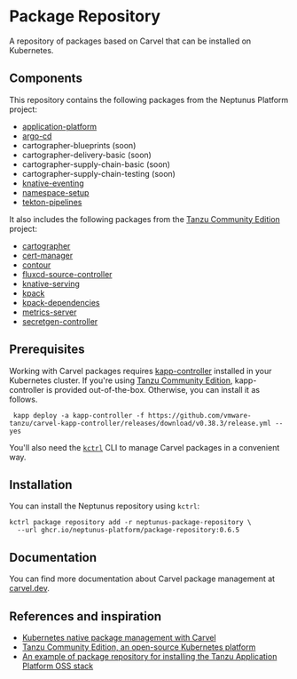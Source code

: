 # Package Repository

A repository of packages based on Carvel that can be installed on Kubernetes.

## Components

This repository contains the following packages from the Neptunus Platform project:

* [application-platform](https://github.com/neptunus-platform/application-platform)
* [argo-cd](https://github.com/neptunus-platform/package-for-argo-cd)
* cartographer-blueprints (soon)
* cartographer-delivery-basic (soon)
* cartographer-supply-chain-basic (soon)
* cartographer-supply-chain-testing (soon)
* [knative-eventing](https://github.com/neptunus-platform/package-for-knative-eventing)
* [namespace-setup](https://github.com/neptunus-platform/namespace-setup)
* [tekton-pipelines](https://github.com/neptunus-platform/package-for-tekton-pipelines)

It also includes the following packages from the [Tanzu Community Edition](https://tanzucommunityedition.io) project:

* [cartographer](https://github.com/vmware-tanzu/community-edition/tree/main/addons/packages/cartographer)
* [cert-manager](https://github.com/vmware-tanzu/community-edition/tree/main/addons/packages/cert-manager)
* [contour](https://github.com/vmware-tanzu/community-edition/tree/main/addons/packages/contour)
* [fluxcd-source-controller](https://github.com/vmware-tanzu/community-edition/tree/main/addons/packages/fluxcd-source-controller)
* [knative-serving](https://github.com/vmware-tanzu/community-edition/tree/main/addons/packages/knative-serving)
* [kpack](https://github.com/vmware-tanzu/community-edition/tree/main/addons/packages/kpack)
* [kpack-dependencies](https://github.com/vmware-tanzu/community-edition/tree/main/addons/packages/kpack-dependencies)
* [metrics-server](https://github.com/vmware-tanzu/community-edition/tree/main/addons/packages/metrics-server)
* [secretgen-controller](https://github.com/vmware-tanzu/community-edition/tree/main/addons/packages/secretgen-controller)

## Prerequisites

Working with Carvel packages requires [kapp-controller](https://carvel.dev/kapp-controller/) installed
in your Kubernetes cluster. If you're using [Tanzu Community Edition](https://tanzucommunityedition.io),
kapp-controller is provided out-of-the-box. Otherwise, you can install it as follows.

  ```shell
   kapp deploy -a kapp-controller -f https://github.com/vmware-tanzu/carvel-kapp-controller/releases/download/v0.38.3/release.yml --yes
   ```

You'll also need the [`kctrl`](https://carvel.dev/kapp-controller/docs/latest/install/#installing-kapp-controller-cli-kctrl)
CLI to manage Carvel packages in a convenient way.

## Installation

You can install the Neptunus repository using `kctrl`:

   ```shell
   kctrl package repository add -r neptunus-package-repository \
     --url ghcr.io/neptunus-platform/package-repository:0.6.5
   ```

## Documentation

You can find more documentation about Carvel package management at [carvel.dev](https://carvel.dev/kapp-controller/docs/latest/packaging/).

## References and inspiration

* [Kubernetes native package management with Carvel](https://carvel.dev/kapp-controller/docs/latest/packaging/)
* [Tanzu Community Edition, an open-source Kubernetes platform](https://tanzucommunityedition.io)
* [An example of package repository for installing the Tanzu Application Platform OSS stack](https://github.com/vrabbi/tap-oss)

